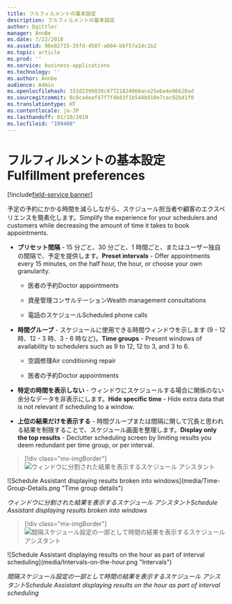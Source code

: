 ```yaml
---
title: フルフィルメントの基本設定
description: フルフィルメントの基本設定
author: Dgittler
manager: AnnBe
ms.date: 7/22/2018
ms.assetid: 96e82715-35fd-4587-a004-bbf57a14c1b2
ms.topic: article
ms.prod: ''
ms.service: business-applications
ms.technology: ''
ms.author: Annbe
audience: Admin
ms.openlocfilehash: 333d2399838c87721824066ace25ebe4e96628ad
ms.sourcegitcommit: 0c8ca4eaf47f7f4b83f1b544b910e7cac92bd1f0
ms.translationtype: HT
ms.contentlocale: ja-JP
ms.lasthandoff: 01/10/2019
ms.locfileid: "199400"
---
```

#  <a name="fulfillment-preferences"></a><span data-ttu-id="9220a-103">フルフィルメントの基本設定</span><span class="sxs-lookup"><span data-stu-id="9220a-103">Fulfillment preferences</span></span>

[!include[field-service banner](../../../includes/field-service.md)]

<span data-ttu-id="9220a-104">予定の予約にかかる時間を減らしながら、スケジュール担当者や顧客のエクスペリエンスを簡素化します。</span><span class="sxs-lookup"><span data-stu-id="9220a-104">Simplify the experience for your schedulers and customers while decreasing the amount of time it takes to book appointments.</span></span>

- <span data-ttu-id="9220a-105">**プリセット間隔** - 15 分ごと、30 分ごと、1 時間ごと、またはユーザー独自の間隔で、予定を提供します。</span><span class="sxs-lookup"><span data-stu-id="9220a-105">**Preset intervals** - Offer appointments every 15 minutes, on the half hour, the hour, or choose your own granularity.</span></span>

  - <span data-ttu-id="9220a-106">医者の予約</span><span class="sxs-lookup"><span data-stu-id="9220a-106">Doctor appointments</span></span>

  - <span data-ttu-id="9220a-107">資産管理コンサルテーション</span><span class="sxs-lookup"><span data-stu-id="9220a-107">Wealth management consultations</span></span>

  - <span data-ttu-id="9220a-108">電話のスケジュール</span><span class="sxs-lookup"><span data-stu-id="9220a-108">Scheduled phone calls</span></span>

- <span data-ttu-id="9220a-109">**時間グループ** - スケジュールに使用できる時間ウィンドウを示します (9 - 12 時、12 - 3 時、3 - 6 時など)。</span><span class="sxs-lookup"><span data-stu-id="9220a-109">**Time groups** - Present windows of availability to schedulers such as 9 to 12, 12 to 3, and 3 to 6.</span></span>

  - <span data-ttu-id="9220a-110">空調修理</span><span class="sxs-lookup"><span data-stu-id="9220a-110">Air conditioning repair</span></span>

  - <span data-ttu-id="9220a-111">医者の予約</span><span class="sxs-lookup"><span data-stu-id="9220a-111">Doctor appointments</span></span>

- <span data-ttu-id="9220a-112">**特定の時間を表示しない** - ウィンドウにスケジュールする場合に関係のない余分なデータを非表示にします。</span><span class="sxs-lookup"><span data-stu-id="9220a-112">**Hide specific time** - Hide extra data that is not relevant if scheduling to a window.</span></span>

- <span data-ttu-id="9220a-113">**上位の結果だけを表示する** - 時間グループまたは間隔に関して冗長と思われる結果を制限することで、スケジュール画面を整理します。</span><span class="sxs-lookup"><span data-stu-id="9220a-113">**Display only the top results** - Declutter scheduling screen by limiting results you deem redundant per time group, or per interval.</span></span>

> [!div class="mx-imgBorder"]
> <span data-ttu-id="9220a-114">![ウィンドウに分割された結果を表示するスケジュール アシスタント](media/Time-Group-Details.png "時間グループの詳細")
<!-- picture --></span><span class="sxs-lookup"><span data-stu-id="9220a-114">![Schedule Assistant displaying results broken into windows](media/Time-Group-Details.png "Time group details")
<!-- picture --></span></span>

<span data-ttu-id="9220a-115">*ウィンドウに分割された結果を表示するスケジュール アシスタント*</span><span class="sxs-lookup"><span data-stu-id="9220a-115">*Schedule Assistant displaying results broken into windows*</span></span>

> [!div class="mx-imgBorder"]
> <span data-ttu-id="9220a-116">![間隔スケジュール設定の一部として時間の結果を表示するスケジュール アシスタント](media/Intervals-on-the-hour.png "間隔")
<!-- picture --></span><span class="sxs-lookup"><span data-stu-id="9220a-116">![Schedule Assistant displaying results on the hour as part of interval scheduling](media/Intervals-on-the-hour.png "Intervals")
<!-- picture --></span></span>

<span data-ttu-id="9220a-117">*間隔スケジュール設定の一部として時間の結果を表示するスケジュール アシスタント*</span><span class="sxs-lookup"><span data-stu-id="9220a-117">*Schedule Assistant displaying results on the hour as part of interval scheduling*</span></span>

